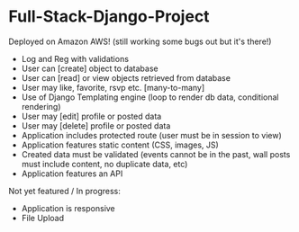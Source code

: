 # Full-Stack-Django-Project

Deployed on Amazon AWS! (still working some bugs out but it's there!)

- Log and Reg with validations
- User can [create] object to database
- User can [read] or view objects retrieved from database
- User may like, favorite, rsvp etc. [many-to-many]
- Use of Django Templating engine (loop to render db data, conditional rendering)
- User may [edit] profile or posted data
- User may [delete] profile or posted data
- Application includes protected route (user must be in session to view)
- Application features static content (CSS, images, JS)
- Created data must be validated (events cannot be in the past, wall posts must include content, no duplicate data, etc)
- Application features an API

Not yet featured / In progress:
- Application is responsive
- File Upload

